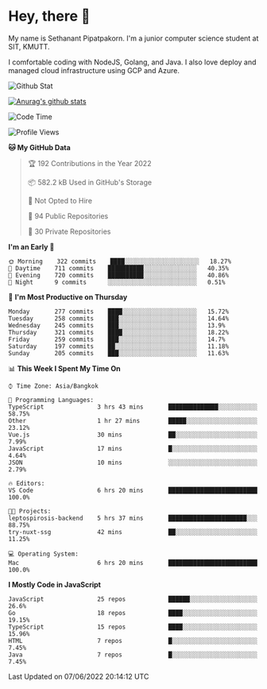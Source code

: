 # Hey, there 🙌
My name is Sethanant Pipatpakorn. I'm a junior computer science student at SIT, KMUTT.

I comfortable coding with NodeJS, Golang, and Java. I also love deploy and managed cloud infrastructure using GCP and Azure.

![Github Stat](https://github-profile-summary-cards.vercel.app/api/cards/profile-details?username=thetkpark&theme=dracula)

[![Anurag's github stats](https://github-readme-stats.vercel.app/api?username=thetkpark&count_private=true&show_icons=true&theme=tokyonight)](https://github.com/anuraghazra/github-readme-stats)

<!--START_SECTION:waka-->
![Code Time](http://img.shields.io/badge/Code%20Time-0%20secs-blue)

![Profile Views](http://img.shields.io/badge/Profile%20Views-14-blue)

**🐱 My GitHub Data** 

> 🏆 192 Contributions in the Year 2022
 > 
> 📦 582.2 kB Used in GitHub's Storage 
 > 
> 🚫 Not Opted to Hire
 > 
> 📜 94 Public Repositories 
 > 
> 🔑 30 Private Repositories  
 > 
**I'm an Early 🐤** 

```text
🌞 Morning    322 commits    ████░░░░░░░░░░░░░░░░░░░░░   18.27% 
🌆 Daytime    711 commits    ██████████░░░░░░░░░░░░░░░   40.35% 
🌃 Evening    720 commits    ██████████░░░░░░░░░░░░░░░   40.86% 
🌙 Night      9 commits      ░░░░░░░░░░░░░░░░░░░░░░░░░   0.51%

```
📅 **I'm Most Productive on Thursday** 

```text
Monday       277 commits    ████░░░░░░░░░░░░░░░░░░░░░   15.72% 
Tuesday      258 commits    ███░░░░░░░░░░░░░░░░░░░░░░   14.64% 
Wednesday    245 commits    ███░░░░░░░░░░░░░░░░░░░░░░   13.9% 
Thursday     321 commits    ████░░░░░░░░░░░░░░░░░░░░░   18.22% 
Friday       259 commits    ███░░░░░░░░░░░░░░░░░░░░░░   14.7% 
Saturday     197 commits    ██░░░░░░░░░░░░░░░░░░░░░░░   11.18% 
Sunday       205 commits    ███░░░░░░░░░░░░░░░░░░░░░░   11.63%

```


📊 **This Week I Spent My Time On** 

```text
⌚︎ Time Zone: Asia/Bangkok

💬 Programming Languages: 
TypeScript               3 hrs 43 mins       ██████████████░░░░░░░░░░░   58.75% 
Other                    1 hr 27 mins        █████░░░░░░░░░░░░░░░░░░░░   23.12% 
Vue.js                   30 mins             ██░░░░░░░░░░░░░░░░░░░░░░░   7.99% 
JavaScript               17 mins             █░░░░░░░░░░░░░░░░░░░░░░░░   4.64% 
JSON                     10 mins             ░░░░░░░░░░░░░░░░░░░░░░░░░   2.79%

🔥 Editors: 
VS Code                  6 hrs 20 mins       █████████████████████████   100.0%

🐱‍💻 Projects: 
leptospirosis-backend    5 hrs 37 mins       ██████████████████████░░░   88.75% 
try-nuxt-ssg             42 mins             ██░░░░░░░░░░░░░░░░░░░░░░░   11.25%

💻 Operating System: 
Mac                      6 hrs 20 mins       █████████████████████████   100.0%

```

**I Mostly Code in JavaScript** 

```text
JavaScript               25 repos            ██████░░░░░░░░░░░░░░░░░░░   26.6% 
Go                       18 repos            ████░░░░░░░░░░░░░░░░░░░░░   19.15% 
TypeScript               15 repos            ████░░░░░░░░░░░░░░░░░░░░░   15.96% 
HTML                     7 repos             █░░░░░░░░░░░░░░░░░░░░░░░░   7.45% 
Java                     7 repos             █░░░░░░░░░░░░░░░░░░░░░░░░   7.45%

```



 Last Updated on 07/06/2022 20:14:12 UTC
<!--END_SECTION:waka-->

